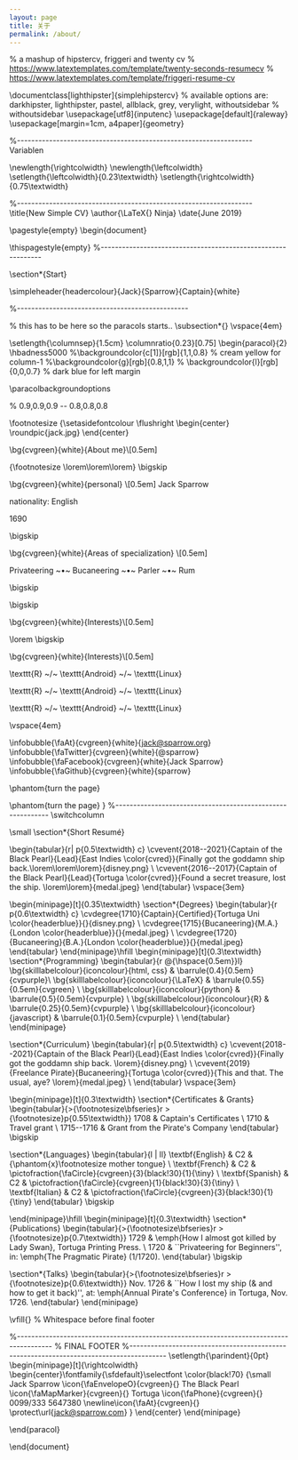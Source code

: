 ```yaml
---
layout: page
title: 关于
permalink: /about/
---
```


% a mashup of hipstercv, friggeri and twenty cv
% https://www.latextemplates.com/template/twenty-seconds-resumecv
% https://www.latextemplates.com/template/friggeri-resume-cv

\documentclass[lighthipster]{simplehipstercv}
% available options are: darkhipster, lighthipster, pastel, allblack, grey, verylight, withoutsidebar
% withoutsidebar
\usepackage[utf8]{inputenc}
\usepackage[default]{raleway}
\usepackage[margin=1cm, a4paper]{geometry}


%------------------------------------------------------------------ Variablen

\newlength{\rightcolwidth}
\newlength{\leftcolwidth}
\setlength{\leftcolwidth}{0.23\textwidth}
\setlength{\rightcolwidth}{0.75\textwidth}

%------------------------------------------------------------------
\title{New Simple CV}
\author{\LaTeX{} Ninja}
\date{June 2019}

\pagestyle{empty}
\begin{document}


\thispagestyle{empty}
%-------------------------------------------------------------

\section*{Start}

\simpleheader{headercolour}{Jack}{Sparrow}{Captain}{white}



%------------------------------------------------

% this has to be here so the paracols starts..
\subsection*{}
\vspace{4em}

\setlength{\columnsep}{1.5cm}
\columnratio{0.23}[0.75]
\begin{paracol}{2}
\hbadness5000
%\backgroundcolor{c[1]}[rgb]{1,1,0.8} % cream yellow for column-1 %\backgroundcolor{g}[rgb]{0.8,1,1} % \backgroundcolor{l}[rgb]{0,0,0.7} % dark blue for left margin

\paracolbackgroundoptions

% 0.9,0.9,0.9 -- 0.8,0.8,0.8


\footnotesize
{\setasidefontcolour
\flushright
\begin{center}
    \roundpic{jack.jpg}
\end{center}

\bg{cvgreen}{white}{About me}\\[0.5em]

{\footnotesize
\lorem\lorem\lorem}
\bigskip

\bg{cvgreen}{white}{personal} \\[0.5em]
Jack Sparrow

nationality: English 

1690

\bigskip

\bg{cvgreen}{white}{Areas of specialization} \\[0.5em]

Privateering ~•~ Bucaneering ~•~ Parler ~•~ Rum

\bigskip



\bigskip

\bg{cvgreen}{white}{Interests}\\[0.5em]

\lorem
\bigskip

\bg{cvgreen}{white}{Interests}\\[0.5em]

\texttt{R} ~/~ \texttt{Android} ~/~ \texttt{Linux}

\texttt{R} ~/~ \texttt{Android} ~/~ \texttt{Linux}

\texttt{R} ~/~ \texttt{Android} ~/~ \texttt{Linux}

\vspace{4em}

\infobubble{\faAt}{cvgreen}{white}{jack@sparrow.org}
\infobubble{\faTwitter}{cvgreen}{white}{@sparrow}
\infobubble{\faFacebook}{cvgreen}{white}{Jack Sparrow}
\infobubble{\faGithub}{cvgreen}{white}{sparrow}

\phantom{turn the page}

\phantom{turn the page}
}
%-----------------------------------------------------------
\switchcolumn

\small
\section*{Short Resumé}

\begin{tabular}{r| p{0.5\textwidth} c}
    \cvevent{2018--2021}{Captain of the Black Pearl}{Lead}{East Indies \color{cvred}}{Finally got the goddamn ship back.\lorem\lorem\lorem}{disney.png} \\
    \cvevent{2016--2017}{Captain of the Black Pearl}{Lead}{Tortuga \color{cvred}}{Found a secret treasure, lost the ship. \lorem\lorem}{medal.jpeg}
\end{tabular}
\vspace{3em}

\begin{minipage}[t]{0.35\textwidth}
\section*{Degrees}
\begin{tabular}{r p{0.6\textwidth} c}
    \cvdegree{1710}{Captain}{Certified}{Tortuga Uni \color{headerblue}}{}{disney.png} \\
    \cvdegree{1715}{Bucaneering}{M.A.}{London \color{headerblue}}{}{medal.jpeg} \\
    \cvdegree{1720}{Bucaneering}{B.A.}{London \color{headerblue}}{}{medal.jpeg}
\end{tabular}
\end{minipage}\hfill
\begin{minipage}[t]{0.3\textwidth}
\section*{Programming}
\begin{tabular}{r @{\hspace{0.5em}}l}
     \bg{skilllabelcolour}{iconcolour}{html, css} &  \barrule{0.4}{0.5em}{cvpurple}\\
     \bg{skilllabelcolour}{iconcolour}{\LaTeX} & \barrule{0.55}{0.5em}{cvgreen} \\
     \bg{skilllabelcolour}{iconcolour}{python} & \barrule{0.5}{0.5em}{cvpurple} \\
     \bg{skilllabelcolour}{iconcolour}{R} & \barrule{0.25}{0.5em}{cvpurple} \\
     \bg{skilllabelcolour}{iconcolour}{javascript} & \barrule{0.1}{0.5em}{cvpurple} \\
\end{tabular}
\end{minipage}

\section*{Curriculum}
\begin{tabular}{r| p{0.5\textwidth} c}
    \cvevent{2018--2021}{Captain of the Black Pearl}{Lead}{East Indies \color{cvred}}{Finally got the goddamn ship back. \lorem}{disney.png} \\
    \cvevent{2019}{Freelance Pirate}{Bucaneering}{Tortuga \color{cvred}}{This and that. The usual, aye?  \lorem}{medal.jpeg} \\
\end{tabular}
\vspace{3em}

\begin{minipage}[t]{0.3\textwidth}
\section*{Certificates \& Grants}
\begin{tabular}{>{\footnotesize\bfseries}r >{\footnotesize}p{0.55\textwidth}}
    1708 & Captain's Certificates \\
    1710 & Travel grant \\
    1715--1716 & Grant from the Pirate's Company
\end{tabular}
\bigskip

\section*{Languages}
\begin{tabular}{l | ll}
\textbf{English} & C2 & {\phantom{x}\footnotesize mother tongue} \\
\textbf{French} & C2 & \pictofraction{\faCircle}{cvgreen}{3}{black!30}{1}{\tiny} \\
\textbf{Spanish} & C2 & \pictofraction{\faCircle}{cvgreen}{1}{black!30}{3}{\tiny} \\
\textbf{Italian} & C2 & \pictofraction{\faCircle}{cvgreen}{3}{black!30}{1}{\tiny}
\end{tabular}
\bigskip

\end{minipage}\hfill
\begin{minipage}[t]{0.3\textwidth}
\section*{Publications}
\begin{tabular}{>{\footnotesize\bfseries}r >{\footnotesize}p{0.7\textwidth}}
    1729 & \emph{How I almost got killed by Lady Swan}, Tortuga Printing Press. \\
    1720 & ``Privateering for Beginners'', in: \emph{The Pragmatic Pirate} (1/1720).
\end{tabular}
\bigskip

\section*{Talks}
\begin{tabular}{>{\footnotesize\bfseries}r >{\footnotesize}p{0.6\textwidth}}
    Nov. 1726 & ``How I lost my ship (\& and how to get it back)'', at: \emph{Annual Pirate's Conference} in Tortuga, Nov. 1726.
\end{tabular}
\end{minipage}






\vfill{} % Whitespace before final footer

%----------------------------------------------------------------------------------------
%	FINAL FOOTER
%----------------------------------------------------------------------------------------
\setlength{\parindent}{0pt}
\begin{minipage}[t]{\rightcolwidth}
\begin{center}\fontfamily{\sfdefault}\selectfont \color{black!70}
{\small Jack Sparrow \icon{\faEnvelopeO}{cvgreen}{} The Black Pearl \icon{\faMapMarker}{cvgreen}{} Tortuga \icon{\faPhone}{cvgreen}{} 0099/333 5647380 \newline\icon{\faAt}{cvgreen}{} \protect\url{jack@sparrow.com}
}
\end{center}
\end{minipage}

\end{paracol}

\end{document}


